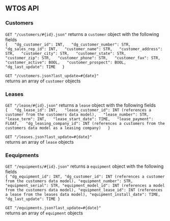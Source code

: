 ## WTOS API

### Customers
`GET "/customers/#{id}.json"` returns a `customer` object with the following fields  
`{  
	"dg_customer_id": INT,  
	"dg_customer_number": STR,  
	"dg_sales_rep_id": INT,  
	"customer_name": STR,  
	"customer_address": STR,  
	"customer_city": STR,  
	"customer_state": STR,  
	"customer_zip": STR,  
	"customer_phone": STR,  
	"customer_fax": STR,  
	"customer_active": BOOL,  
	"customer_prospect": BOOL,  
	"dg_last_update": TIME  
}`  
  
`GET "/customers.json?last_update=#{date}"`  
returns an array of `customer` objects  
  
### Leases  
`GET "/lease/#{id}.json"` returns a `lease` object with the following fields  
`{  
	"dg_lease_id": INT,  
	"lease_customer_id": INT (references a customer from the customers data model),  
	"lease_number": STR,  
	"lease_term": INT,  
	"lease_start_date": TIME,  
	"lease_payment": FLOAT,  
	"dg_leasing_company_id": INT (references a customers from the customers data model as a leasing company)  
}`  
  
`GET "/leases.json?last_update=#{date}"`  
returns an array of `lease` objects
  
### Eequipments  
`GET "/equipments/#{id}.json"` returns a `equipment` object with the following fields  
`{
	"dg_equipment_id": INT,
	"dg_customer_id": INT (references a customer from the customers data model),
	"equipment_number": STR,
	"equipment_serial": STR,
	"equipment_model_id": INT (references a model from the customers data model),
	"equipment_lease_id": INT (references a lease from the leases data model),
	"equipment_install_date": TIME,
	"dg_last_update": TIME
}`  
  
`GET "/equipments.json?last_update=#{date}"`  
returns an array of `equipment` objects
